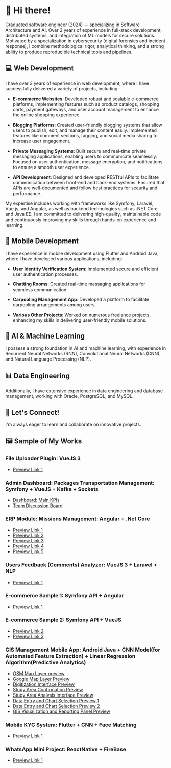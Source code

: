 # 👋 Hi there!

Graduated software engineer (2024) — specializing in Software Architecture and AI. Over 2 years of experience in full-stack development, distributed systems, and integration of ML models for secure solutions. Motivated by a specialization in cybersecurity (digital forensics and incident response), I combine methodological rigor, analytical thinking, and a strong ability to produce reproducible technical tools and pipelines.

## 💻 Web Development
I have over 3 years of experience in web development, where I have successfully delivered a variety of projects, including:

- **E-commerce Websites**: Developed robust and scalable e-commerce platforms, implementing features such as product catalogs, shopping carts, payment gateways, and user account management to enhance the online shopping experience.
  
- **Blogging Platforms**: Created user-friendly blogging systems that allow users to publish, edit, and manage their content easily. Implemented features like comment sections, tagging, and social media sharing to increase user engagement.

- **Private Messaging Systems**: Built secure and real-time private messaging applications, enabling users to communicate seamlessly. Focused on user authentication, message encryption, and notifications to ensure a smooth user experience.

- **API Development**: Designed and developed RESTful APIs to facilitate communication between front-end and back-end systems. Ensured that APIs are well-documented and follow best practices for security and performance.

My expertise includes working with frameworks like Symfony, Laravel, Vue.js, and Angular, as well as backend technologies such as .NET Core and Java EE. I am committed to delivering high-quality, maintainable code and continuously improving my skills through hands-on experience and learning.

## 📱 Mobile Development
I have experience in mobile development using Flutter and Android Java, where I have developed various applications, including:

- **User Identity Verification System**: Implemented secure and efficient user authentication processes.
  
- **Chatting Rooms**: Created real-time messaging applications for seamless communication.
  
- **Carpooling Management App**: Developed a platform to facilitate carpooling arrangements among users.
  
- **Various Other Projects**: Worked on numerous freelance projects, enhancing my skills in delivering user-friendly mobile solutions.

## 🤖 AI & Machine Learning
I possess a strong foundation in AI and machine learning, with experience in Recurrent Neural Networks (RNN), Convolutional Neural Networks (CNN), and Natural Language Processing (NLP).

## 📊 Data Engineering
Additionally, I have extensive experience in data engineering and database management, working with Oracle, PostgreSQL, and MySQL.

## 🌟 Let's Connect!
I'm always eager to learn and collaborate on innovative projects.

## 🖼️ Sample of My Works
### File Uploader Plugin: VueJS 3
- [Preview Link 1](https://github.com/hbr-dev/hbr-dev/blob/main/Screenshot%20from%202024-12-06%2018-39-04.png)

### Admin Dashboard: Packages Transportation Management: Symfony + VueJS + Kafka + Sockets
- [Dashboard: Main KPIs](https://github.com/hbr-dev/hbr-dev/blob/main/Screenshot%20from%202025-01-08%2016-21-09.png)
- [Team Discussion Board](https://github.com/hbr-dev/hbr-dev/blob/main/Screenshot%20from%202025-01-08%2016-20-38.png)

### ERP Module: Missions Management: Angular + .Net Core
- [Preview Link 1](https://github.com/hbr-dev/hbr-dev/blob/main/Screenshot%20from%202024-12-06%2019-24-42.png)
- [Preview Link 2](https://github.com/hbr-dev/hbr-dev/blob/main/Screenshot%20from%202024-12-06%2019-24-51.png)
- [Preview Link 3](https://github.com/hbr-dev/hbr-dev/blob/main/Screenshot%20from%202024-12-06%2019-25-11.png)
- [Preview Link 4](https://github.com/hbr-dev/hbr-dev/blob/main/Screenshot%20from%202024-12-06%2019-25-21.png)
- [Preview Link 5](https://github.com/hbr-dev/hbr-dev/blob/main/Screenshot%20from%202024-12-06%2019-25-41.png)

### Users Feedback (Comments) Analyzer: VueJS 3 + Laravel + NLP
- [Preview Link 1](https://github.com/hbr-dev/hbr-dev/blob/main/Screenshot%20from%202024-12-06%2019-30-34.png)

### E-commerce Sample 1: Symfony API + Angular
- [Preview Link 1](https://github.com/hbr-dev/hbr-dev/blob/main/Screenshot%20from%202024-12-06%2019-30-57.png)

### E-commerce Sample 2: Symfony API + VueJS 
- [Preview Link 2](https://github.com/hbr-dev/hbr-dev/blob/main/Screenshot%20from%202024-12-06%2019-31-54.png)
- [Preview Link 3](https://github.com/hbr-dev/hbr-dev/blob/main/Screenshot%20from%202024-12-06%2019-32-13.png)

### GIS Management Mobile App: Android Java + CNN Model(for Automated Feature Extraction) + Linear Regression Algorithm(Predictive Analytics)
- [OSM Map Layer preview](https://github.com/hbr-dev/hbr-dev/blob/main/Screenshot_20241206-154233.png)
- [Google Map Layer Preview](https://github.com/hbr-dev/hbr-dev/blob/main/Screenshot_20241206-154251.png)
- [Digitization Interface Preview](https://github.com/hbr-dev/hbr-dev/blob/main/Screenshot_20241206-154435.png)
- [Study Area Confirmation Preview](https://github.com/hbr-dev/hbr-dev/blob/main/Screenshot_20241206-154518.png)
- [Study Area Analysis Interface Preview](https://github.com/hbr-dev/hbr-dev/blob/main/Screenshot_20241206-154533.png)
- [Data Entry and Chart Selection Preview 1](https://github.com/hbr-dev/hbr-dev/blob/main/Screenshot_20241206-154943.png)
- [Data Entry and Chart Selection Preview 2](https://github.com/hbr-dev/hbr-dev/blob/main/Screenshot_20241206-155015.png)
- [GIS Visualization and Reporting Panel Preview](https://github.com/hbr-dev/hbr-dev/blob/main/Screenshot_20241206-155053.png)

### Mobile KYC System: Flutter + CNN + Face Matching
- [Preview Link 1](https://github.com/hbr-dev/hbr-dev/blob/main/Demo.mp4)

### WhatsApp Mini Project: ReactNative + FireBase
- [Preview Link 1](https://github.com/hbr-dev/hbr-dev/blob/main/Demo.mp4)

